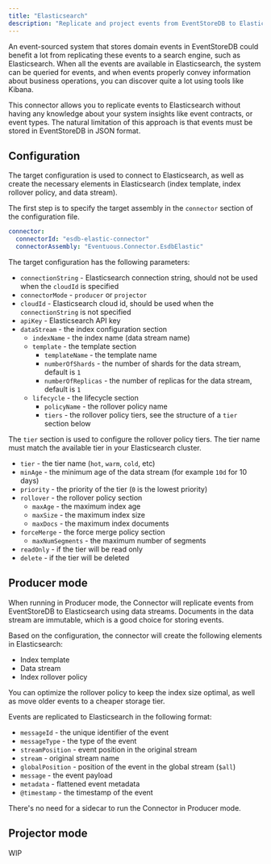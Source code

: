 ```yaml
---
title: "Elasticsearch"
description: "Replicate and project events from EventStoreDB to Elasticsearch"
---
```


An event-sourced system that stores domain events in EventStoreDB could benefit a lot from replicating these events to a search engine, such as Elasticsearch.
When all the events are available in Elasticsearch, the system can be queried for events, and when events properly convey information about business operations, you can discover quite a lot using tools like Kibana.

This connector allows you to replicate events to Elasticsearch without having any knowledge about your system insights like event contracts, or event types. The natural limitation of this approach is that events must be stored in EventStoreDB in JSON format.

## Configuration

The target configuration is used to connect to Elasticsearch, as well as create the necessary elements in Elasticsearch (index template, index rollover policy, and data stream).

The first step is to specify the target assembly in the `connector` section of the configuration file.

```yaml
connector:
  connectorId: "esdb-elastic-connector"
  connectorAssembly: "Eventuous.Connector.EsdbElastic"
```

The target configuration has the following parameters:
* `connectionString` - Elasticsearch connection string, should not be used when the `cloudId` is specified
* `connectorMode` - `producer` or `projector`
* `cloudId` - Elasticsearch cloud id, should be used when the `connectionString` is not specified
* `apiKey` - Elasticsearch API key
* `dataStream` - the index configuration section
    * `indexName` - the index name (data stream name)
    * `template` - the template section
        * `templateName` - the template name
        * `numberOfShards` - the number of shards for the data stream, default is `1`
        * `numberOfReplicas` - the number of replicas for the data stream, default is `1`
    * `lifecycle` - the lifecycle section
        * `policyName` - the rollover policy name
        * `tiers` - the rollover policy tiers, see the structure of a `tier` section below

The `tier` section is used to configure the rollover policy tiers. The tier name must match the available tier in your Elasticsearch cluster.

* `tier` - the tier name (`hot`, `warm`, `cold`, etc)
* `minAge` - the minimum age of the data stream (for example `10d` for 10 days)
* `priority` - the priority of the tier (`0` is the lowest priority)
* `rollover` - the rollover policy section
    * `maxAge` - the maximum index age
    * `maxSize` - the maximum index size
    * `maxDocs` - the maximum index documents
* `forceMerge` - the force merge policy section
    * `maxNumSegments` - the maximum number of segments
* `readOnly` - if the tier will be read only
* `delete` - if the tier will be deleted

## Producer mode

When running in Producer mode, the Connector will replicate events from EventStoreDB to Elasticsearch using data streams. Documents in the data stream are immutable, which is a good choice for storing events.

Based on the configuration, the connector will create the following elements in Elasticsearch:
* Index template
* Data stream
* Index rollover policy

You can optimize the rollover policy to keep the index size optimal, as well as move older events to a cheaper storage tier.

Events are replicated to Elasticsearch in the following format:

* `messageId` - the unique identifier of the event
* `messageType` - the type of the event
* `streamPosition` - event position in the original stream
* `stream` - original stream name
* `globalPosition` - position of the event in the global stream (`$all`)
* `message` - the event payload
* `metadata` - flattened event metadata
* `@timestamp` - the timestamp of the event

There's no need for a sidecar to run the Connector in Producer mode.

## Projector mode

WIP
